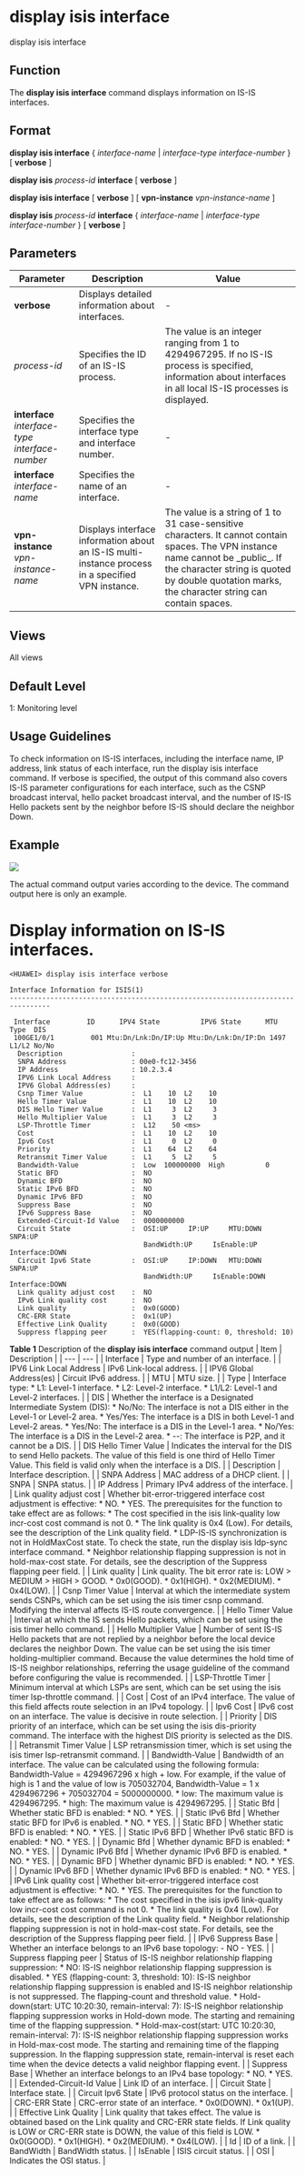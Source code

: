 display isis interface
======================

display isis interface

Function
--------



The **display isis interface** command displays information on IS-IS interfaces.




Format
------

**display isis interface** { *interface-name* | *interface-type* *interface-number* } [ **verbose** ]

**display isis** *process-id* **interface** [ **verbose** ]

**display isis interface** [ **verbose** ] [ **vpn-instance** *vpn-instance-name* ]

**display isis** *process-id* **interface** { *interface-name* | *interface-type* *interface-number* } [ **verbose** ]


Parameters
----------

| Parameter | Description | Value |
| --- | --- | --- |
| **verbose** | Displays detailed information about interfaces. | - |
| *process-id* | Specifies the ID of an IS-IS process. | The value is an integer ranging from 1 to 4294967295.  If no IS-IS process is specified, information about interfaces in all local IS-IS processes is displayed. |
| **interface** *interface-type* *interface-number* | Specifies the interface type and interface number. | - |
| **interface** *interface-name* | Specifies the name of an interface. | - |
| **vpn-instance** *vpn-instance-name* | Displays interface information about an IS-IS multi-instance process in a specified VPN instance. | The value is a string of 1 to 31 case-sensitive characters. It cannot contain spaces. The VPN instance name cannot be \_public\_. If the character string is quoted by double quotation marks, the character string can contain spaces. |



Views
-----

All views


Default Level
-------------

1: Monitoring level


Usage Guidelines
----------------

To check information on IS-IS interfaces, including the interface name, IP address, link status of each interface, run the display isis interface command. If verbose is specified, the output of this command also covers IS-IS parameter configurations for each interface, such as the CSNP broadcast interval, hello packet broadcast interval, and the number of IS-IS Hello packets sent by the neighbor before IS-IS should declare the neighbor Down.


Example
-------

![](../public_sys-resources/note_3.0-en-us.png) 

The actual command output varies according to the device. The command output here is only an example.


# Display information on IS-IS interfaces.
```
<HUAWEI> display isis interface verbose

Interface Information for ISIS(1)
--------------------------------------------------------------------------------

 Interface         ID      IPV4 State          IPV6 State      MTU  Type  DIS
 100GE1/0/1         001 Mtu:Dn/Lnk:Dn/IP:Up Mtu:Dn/Lnk:Dn/IP:Dn 1497 L1/L2 No/No
  Description                 :
  SNPA Address                : 00e0-fc12-3456
  IP Address                  : 10.2.3.4
  IPV6 Link Local Address     :
  IPV6 Global Address(es)     :
  Csnp Timer Value            :  L1    10  L2    10
  Hello Timer Value           :  L1    10  L2    10
  DIS Hello Timer Value       :  L1     3  L2     3
  Hello Multiplier Value      :  L1     3  L2     3
  LSP-Throttle Timer          :  L12    50 <ms>
  Cost                        :  L1    10  L2    10
  Ipv6 Cost                   :  L1     0  L2     0
  Priority                    :  L1    64  L2    64
  Retransmit Timer Value      :  L1     5  L2     5
  Bandwidth-Value             :  Low  100000000  High          0
  Static BFD                  :  NO
  Dynamic BFD                 :  NO
  Static IPv6 BFD             :  NO
  Dynamic IPv6 BFD            :  NO
  Suppress Base               :  NO
  IPv6 Suppress Base          :  NO
  Extended-Circuit-Id Value   :  0000000000
  Circuit State               :  OSI:UP     IP:UP     MTU:DOWN   SNPA:UP
                                 BandWidth:UP     IsEnable:UP     Interface:DOWN
  Circuit Ipv6 State          :  OSI:UP     IP:DOWN   MTU:DOWN   SNPA:UP
                                 BandWidth:UP     IsEnable:DOWN   Interface:DOWN
  Link quality adjust cost    :  NO
  IPv6 Link quality cost      :  NO
  Link quality                :  0x0(GOOD)
  CRC-ERR State               :  0x1(UP)
  Effective Link Quality      :  0x0(GOOD)
  Suppress flapping peer      :  YES(flapping-count: 0, threshold: 10)

```

**Table 1** Description of the **display isis interface** command output
| Item | Description |
| --- | --- |
| Interface | Type and number of an interface. |
| IPV6 Link Local Address | IPv6 Link-local address. |
| IPV6 Global Address(es) | Circuit IPv6 address. |
| MTU | MTU size. |
| Type | Interface type:   * L1: Level-1 interface. * L2: Level-2 interface. * L1/L2: Level-1 and Level-2 interfaces. |
| DIS | Whether the interface is a Designated Intermediate System (DIS):   * No/No: The interface is not a DIS either in the Level-1 or Level-2 area. * Yes/Yes: The interface is a DIS in both Level-1 and Level-2 areas. * Yes/No: The interface is a DIS in the Level-1 area. * No/Yes: The interface is a DIS in the Level-2 area. * --: The interface is P2P, and it cannot be a DIS. |
| DIS Hello Timer Value | Indicates the interval for the DIS to send Hello packets. The value of this field is one third of Hello Timer Value. This field is valid only when the interface is a DIS. |
| Description | Interface description. |
| SNPA Address | MAC address of a DHCP client. |
| SNPA | SNPA status. |
| IP Address | Primary IPv4 address of the interface. |
| Link quality adjust cost | Whether bit-error-triggered interface cost adjustment is effective:   * NO. * YES.   The prerequisites for the function to take effect are as follows:   * The cost specified in the isis link-quality low incr-cost cost command is not 0. * The link quality is 0x4 (Low). For details, see the description of the Link quality field. * LDP-IS-IS synchronization is not in HoldMaxCost state. To check the state, run the display isis ldp-sync interface command. * Neighbor relationship flapping suppression is not in hold-max-cost state. For details, see the description of the Suppress flapping peer field. |
| Link quality | Link quality. The bit error rate is: LOW > MEDIUM > HIGH > GOOD.   * 0x0(GOOD). * 0x1(HIGH). * 0x2(MEDIUM). * 0x4(LOW). |
| Csnp Timer Value | Interval at which the intermediate system sends CSNPs, which can be set using the isis timer csnp command. Modifying the interval affects IS-IS route convergence. |
| Hello Timer Value | Interval at which the IS sends Hello packets, which can be set using the isis timer hello command. |
| Hello Multiplier Value | Number of sent IS-IS Hello packets that are not replied by a neighbor before the local device declares the neighbor Down. The value can be set using the isis timer holding-multiplier command. Because the value determines the hold time of IS-IS neighbor relationships, referring the usage guideline of the command before configuring the value is recommended. |
| LSP-Throttle Timer | Minimum interval at which LSPs are sent, which can be set using the isis timer lsp-throttle command. |
| Cost | Cost of an IPv4 interface. The value of this field affects route selection in an IPv4 topology. |
| Ipv6 Cost | IPv6 cost on an interface. The value is decisive in route selection. |
| Priority | DIS priority of an interface, which can be set using the isis dis-priority command. The interface with the highest DIS priority is selected as the DIS. |
| Retransmit Timer Value | LSP retransmission timer, which is set using the isis timer lsp-retransmit command. |
| Bandwidth-Value | Bandwidth of an interface. The value can be calculated using the following formula:  Bandwidth-Value = 4294967296 x high + low. For example, if the value of high is 1 and the value of low is 705032704, Bandwidth-Value = 1 x 4294967296 + 705032704 = 5000000000.   * low: The maximum value is 4294967295. * high: The maximum value is 4294967295. |
| Static Bfd | Whether static BFD is enabled:   * NO. * YES. |
| Static IPv6 Bfd | Whether static BFD for IPv6 is enabled.   * NO. * YES. |
| Static BFD | Whether static BFD is enabled:   * NO. * YES. |
| Static IPv6 BFD | Whether IPv6 static BFD is enabled:   * NO. * YES. |
| Dynamic Bfd | Whether dynamic BFD is enabled:   * NO. * YES. |
| Dynamic IPv6 Bfd | Whether dynamic IPv6 BFD is enabled.   * NO. * YES. |
| Dynamic BFD | Whether dynamic BFD is enabled:   * NO. * YES. |
| Dynamic IPv6 BFD | Whether dynamic IPv6 BFD is enabled:   * NO. * YES. |
| IPv6 Link quality cost | Whether bit-error-triggered interface cost adjustment is effective:   * NO. * YES.   The prerequisites for the function to take effect are as follows:   * The cost specified in the isis ipv6 link-quality low incr-cost cost command is not 0. * The link quality is 0x4 (Low). For details, see the description of the Link quality field. * Neighbor relationship flapping suppression is not in hold-max-cost state. For details, see the description of the Suppress flapping peer field. |
| IPv6 Suppress Base | Whether an interface belongs to an IPv6 base topology: - NO - YES. |
| Suppress flapping peer | Status of IS-IS neighbor relationship flapping suppression:   * NO: IS-IS neighbor relationship flapping suppression is disabled. * YES (flapping-count: 3, threshold: 10): IS-IS neighbor relationship flapping suppression is enabled and IS-IS neighbor relationship is not suppressed. The flapping-count and threshold value. * Hold-down(start: UTC 10:20:30, remain-interval: 7): IS-IS neighbor relationship flapping suppression works in Hold-down mode. The starting and remaining time of the flapping suppression. * Hold-max-cost(start: UTC 10:20:30, remain-interval: 7): IS-IS neighbor relationship flapping suppression works in Hold-max-cost mode. The starting and remaining time of the flapping suppression.   In the flapping suppression state, remain-interval is reset each time when the device detects a valid neighbor flapping event. |
| Suppress Base | Whether an interface belongs to an IPv4 base topology:   * NO. * YES. |
| Extended-Circuit-Id Value | Link ID of an interface. |
| Circuit State | Interface state. |
| Circuit Ipv6 State | IPv6 protocol status on the interface. |
| CRC-ERR State | CRC-error state of an interface.   * 0x0(DOWN). * 0x1(UP). |
| Effective Link Quality | Link quality that takes effect. The value is obtained based on the Link quality and CRC-ERR state fields. If Link quality is LOW or CRC-ERR state is DOWN, the value of this field is LOW.   * 0x0(GOOD). * 0x1(HIGH). * 0x2(MEDIUM). * 0x4(LOW). |
| Id | ID of a link. |
| BandWidth | BandWidth status. |
| IsEnable | ISIS circuit status. |
| OSI | Indicates the OSI status. |